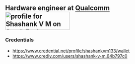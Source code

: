 **Hardware engineer** at [Qualcomm](https://www.qualcomm.com/) 
 <a href="https://stackexchange.com/users/17017739/shashank-v-m"><img src="https://stackexchange.com/users/flair/17017739.png" width="208" height="58" alt="profile for Shashank V M on Stack Exchange, a network of free, community-driven Q&amp;A sites" title="profile for Shashank V M on Stack Exchange, a network of free, community-driven Q&amp;A sites" /></a>
----
### Credentials 
- https://www.credential.net/profile/shashankvm133/wallet  
- https://www.credly.com/users/shashank-v-m.64b797c0 





